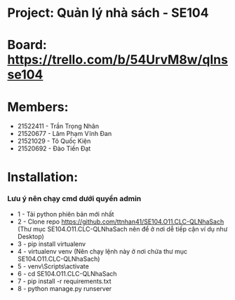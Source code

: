 # Project: Quản lý nhà sách - SE104
# Board: https://trello.com/b/54UrvM8w/qlnsse104
# Members:
* 21522411 - Trần Trọng Nhân
* 21520677 - Lâm Phạm Vĩnh Đan
* 21521029 - Tô Quốc Kiện
* 21520692 - Đào Tiến Đạt

# Installation:
### Lưu ý nên chạy cmd dưới quyền admin 
* 1 - Tải python phiên bản mới nhất
* 2 - Clone repo https://github.com/ttnhan41/SE104.O11.CLC-QLNhaSach (Thư mục SE104.O11.CLC-QLNhaSach nên để ở nơi dễ tiếp cận ví dụ như Desktop)
* 3 - pip install virtualenv
* 4 - virtualenv venv (Nên chạy lệnh này ở nơi chứa thư mục SE104.O11.CLC-QLNhaSach)
* 5 - venv\Scripts\activate
* 6 - cd SE104.O11.CLC-QLNhaSach
* 7 - pip install -r requirements.txt
* 8 - python manage.py runserver
